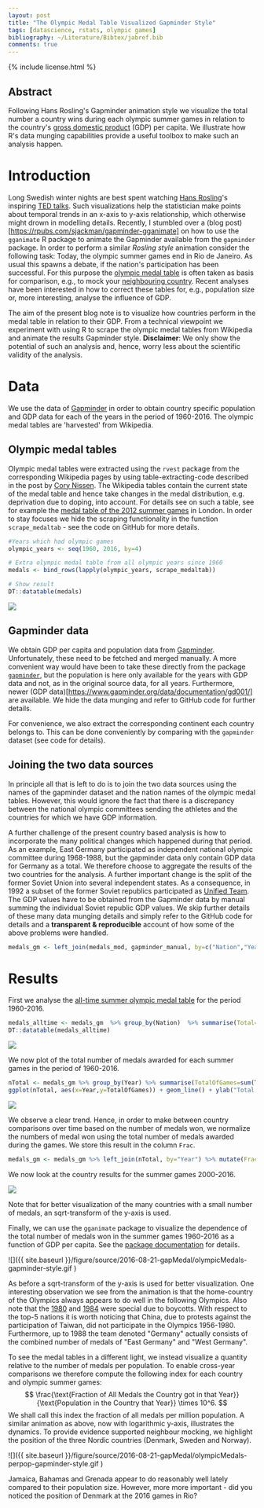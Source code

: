 ```yaml
---
layout: post
title: "The Olympic Medal Table Visualized Gapminder Style"
tags: [datascience, rstats, olympic games]
bibliography: ~/Literature/Bibtex/jabref.bib
comments: true
---
```




{% include license.html %}

## Abstract

Following Hans Rosling's Gapminder animation style we visualize the total number a country wins during each olympic summer games in relation to the country's [gross domestic product](https://en.wikipedia.org/wiki/Gross_domestic_product) (GDP) per capita. We illustrate how R's data munging capabilities provide a useful toolbox to make such an analysis happen.


# Introduction

Long Swedish winter nights are best spent watching [Hans Rosling](https://en.wikipedia.org/wiki/Hans_Rosling)'s inspiring [TED talks](https://www.youtube.com/watch?v=hVimVzgtD6w). Such visualizations help the statistician make points about temporal trends in an x-axis to y-axis relationship, which otherwise might drown in modelling details.
Recently, I stumbled over a (blog post)[https://rpubs.com/sjackman/gapminder-gganimate] on how to use the  `gganimate` R package to animate the Gapminder available from the `gapminder` package. In order to perform a similar *Rosling style* animation consider the following task: Today, the olympic summer games end in Rio de Janeiro. As usual this spawns a debate, if the nation's participation has been successful. For this purpose the [olympic medal table](https://en.wikipedia.org/wiki/Olympic_medal_table) is often taken as basis for comparison, e.g., to mock your [neighbouring country](http://politiken.dk/sport/ol/ECE3349634/danmark-og-sverige-kaemper-til-det-sidste---men-hvor-daelen-er-norge-henne/). Recent analyses have been interested in how to correct these tables for, e.g., population size or, more interesting, analyse the influence of GDP.

The aim of the present blog note is to visualize how countries perform in the medal table in relation to their GDP. From a technical viewpoint we experiment with using R to scrape the olympic medal tables from Wikipedia and animate the results Gapminder style. **Disclaimer**: We only show the potential of such an analysis and, hence, worry less about the scientific validity of the analysis.

# Data

We use the data of [Gapminder](https://www.gapminder.org/) in order to obtain country specific population and GDP data for each of the years in the period of 1960-2016. The olympic medal tables are 'harvested' from Wikipedia.

## Olympic medal tables

Olympic medal tables were extracted using the `rvest` package from the corresponding Wikipedia pages by using table-extracting-code described in the post by [Cory Nissen](http://blog.corynissen.com/2015/01/using-rvest-to-scrape-html-table.html). The Wikipedia tables contain the current state of the medal table and hence take changes in the medal distribution, e.g. deprivation due to doping, into account. For details see on such a table, see for example the [medal table of the 2012 summer games](https://en.wikipedia.org/wiki/2012_Summer_Olympics_medal_table) in London. In order to stay focuses we hide
the scraping functionality in the function `scrape_medaltab` - see the code on GitHub for more details.




```r
#Years which had olympic games
olympic_years <- seq(1960, 2016, by=4)

# Extra olympic medal table from all olympic years since 1960
medals <- bind_rows(lapply(olympic_years, scrape_medaltab))

# Show result
DT::datatable(medals)
```

![](http://staff.math.su.se/hoehle/blog/figure/source/2016-08-21-gapMedal/unnamed-chunk-2-1.png)

## Gapminder data

We obtain GDP per capita and population data from [Gapminder](https://www.gapminder.org/data/). Unfortunately, these need to be fetched and merged manually. A more convenient way would have been to take these directly from the package [`gapminder`](https://cran.r-project.org/web/packages/gapminder/index.html), but the population is here only available for the years with GDP data and not, as in the original source data, for all years. Furthermore, newer (GDP data)[https://www.gapminder.org/data/documentation/gd001/] are available. We hide the data munging and refer to GitHub code for further details.



For convenience, we also extract the corresponding continent each country belongs to. This can be done conveniently by comparing with the `gapminder` dataset (see code for details).



## Joining the two data sources

In principle all that is left to do is to join the two data sources using the names of the gapminder dataset and the nation names of the olympic medal tables. However, this would ignore the fact that there is a discrepancy between the national olympic committees sending the athletes and the countries for which we have GDP information.

A further challenge of the present country based analysis is how to incorporate the many political changes which happened during that period. As an example, East Germany participated as independent national olympic committee during 1968-1988, but the gapminder data only contain GDP data for Germany as a total. We therefore choose to aggregate the results of the two countries for the analysis. A further important change is the split of the former Soviet Union into several independent states. As a consequence, in 1992 a subset of the former Soviet republics participated as [Unified Team](https://en.wikipedia.org/wiki/Unified_Team_at_the_1992_Summer_Olympics). The GDP values have to be obtained from the Gapminder data by manual summing the individual Soviet republic GDP values. We skip further details of these many data munging details and simply refer to the GitHub code for details and a **transparent & reproducible** account of how some of the above problems were handled.




```r
medals_gm <- left_join(medals_mod, gapminder_manual, by=c("Nation","Year"))
```

# Results

First we analyse the [all-time summer olympic medal table](https://en.wikipedia.org/wiki/All-time_Olympic_Games_medal_table) for the period 1960-2016.


```r
medals_alltime <- medals_gm  %>% group_by(Nation)  %>% summarise(Total=sum(Total))  %>% arrange(desc(Total))
DT::datatable(medals_alltime)
```

![](http://staff.math.su.se/hoehle/blog/figure/source/2016-08-21-gapMedal/unnamed-chunk-7-1.png)

We now plot of the total number of medals awarded for each summer games in the period of 1960-2016.

```r
nTotal <- medals_gm %>% group_by(Year) %>% summarise(TotalOfGames=sum(Total))
ggplot(nTotal, aes(x=Year,y=TotalOfGames)) + geom_line() + ylab("Total number of medals per Summer Games")
```

![](http://staff.math.su.se/hoehle/blog/figure/source/2016-08-21-gapMedal/TOTALMEDALSPERGAME-1.png)

We observe a clear trend. Hence, in order to make between country comparisons over time based on the number of medals won, we normalize the numbers of medal won using the total number of medals awarded during the  games. We store this result in the column `Frac`.


```r
medals_gm <- medals_gm %>% left_join(nTotal, by="Year") %>% mutate(Frac = Total / TotalOfGames)
```

We now look at the country results for the summer games 2000-2016.

![](http://staff.math.su.se/hoehle/blog/figure/source/2016-08-21-gapMedal/FACET2000ANDBEYOND-1.png)

Note that for better visualization of the many countries with a small number of medals, an sqrt-transform of the y-axis is used.

Finally, we can use the `gganimate` package to visualize the dependence of the total number of medals won in the summer games 1960-2016 as a function of GDP per capita. See the [package documentation](https://github.com/dgrtwo/gganimate) for details.



![]({{ site.baseurl }}/figure/source/2016-08-21-gapMedal/olympicMedals-gapminder-style.gif )

As before a sqrt-transform of the y-axis is used for better visualization. One interesting observation we see from the animation is that the home-country of the Olympics always appears to do well in the following Olympics. Also note that the [1980](https://en.wikipedia.org/wiki/1980_Summer_Olympics_boycott) and [1984](https://en.wikipedia.org/wiki/1984_Summer_Olympics_boycott) were special due to boycotts. With respect to the top-5 nations it is worth noticing that China, due to protests against the participation of Taiwan, did not participate in the Olympics 1956-1980. Furthermore, up to 1988 the team denoted "Germany" actually consists of the combined number of medals of "East Germany" and "West Germany".

To see the medal tables in a different light, we instead visualize a quantity relative to the number of medals per population. To enable cross-year comparisons we therefore compute the following index for each country and olympic summer games:
$$
\frac{\text{Fraction of All Medals the Country got in that Year}}{\text{Population in the Country that Year}} \times 10^6.
$$
We shall call this index the fraction of all medals per million population. A similar animation as above, now with logarithmic y-axis, illustrates the dynamics. To provide evidence supported neighbour mocking, we highlight the position of the three Nordic countries (Denmark, Sweden and Norway).




![]({{ site.baseurl }}/figure/source/2016-08-21-gapMedal/olympicMedals-perpop-gapminder-style.gif )

Jamaica, Bahamas and Grenada appear to do reasonably well lately compared to their population size. However, more more important - did you noticed the position of Denmark at the 2016 games in Rio?
